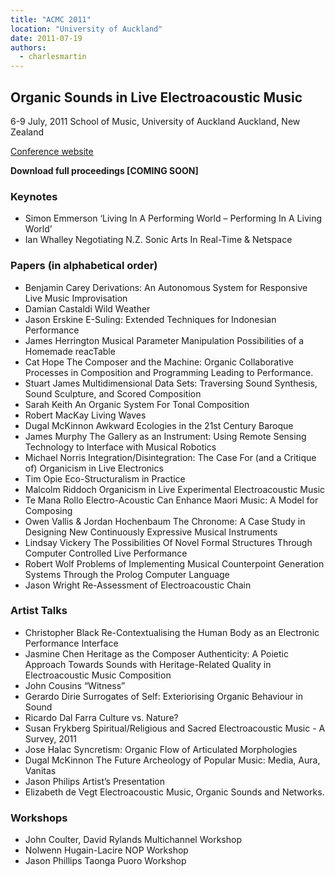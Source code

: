 ```yaml
---
title: "ACMC 2011"
location: "University of Auckland"
date: 2011-07-19
authors: 
  - charlesmartin
---
```


## **Organic Sounds in Live Electroacoustic Music**

6-9 July, 2011 School of Music, University of Auckland Auckland, New Zealand

[Conference website](http://conference.acma.asn.au/ACMC_11.html)

**Download full proceedings \[COMING SOON\]**

### **Keynotes**

- Simon Emmerson ‘Living In A Performing World – Performing In A Living World’
- Ian Whalley Negotiating N.Z. Sonic Arts In Real-Time & Netspace

### **Papers (in alphabetical order)**

- Benjamin Carey Derivations: An Autonomous System for Responsive Live Music Improvisation
- Damian Castaldi Wild Weather
- Jason Erskine E-Suling: Extended Techniques for Indonesian Performance
- James Herrington Musical Parameter Manipulation Possibilities of a Homemade reacTable
- Cat Hope The Composer and the Machine: Organic Collaborative Processes in Composition and Programming Leading to Performance.
- Stuart James Multidimensional Data Sets: Traversing Sound Synthesis, Sound Sculpture, and Scored Composition
- Sarah Keith An Organic System For Tonal Composition
- Robert MacKay Living Waves
- Dugal McKinnon Awkward Ecologies in the 21st Century Baroque
- James Murphy The Gallery as an Instrument: Using Remote Sensing Technology to Interface with Musical Robotics
- Michael Norris Integration/Disintegration: The Case For (and a Critique of) Organicism in Live Electronics
- Tim Opie Eco-Structuralism in Practice
- Malcolm Riddoch Organicism in Live Experimental Electroacoustic Music
- Te Mana Rollo Electro-Acoustic Can Enhance Maori Music: A Model for Composing
- Owen Vallis & Jordan Hochenbaum The Chronome: A Case Study in Designing New Continuously Expressive Musical Instruments
- Lindsay Vickery The Possibilities Of Novel Formal Structures Through Computer Controlled Live Performance
- Robert Wolf Problems of Implementing Musical Counterpoint Generation Systems Through the Prolog Computer Language
- Jason Wright Re-Assessment of Electroacoustic Chain

### **Artist Talks**

- Christopher Black Re-Contextualising the Human Body as an Electronic Performance Interface
- Jasmine Chen Heritage as the Composer Authenticity: A Poietic Approach Towards Sounds with Heritage-Related Quality in Electroacoustic Music Composition
- John Cousins “Witness”
- Gerardo Dirie Surrogates of Self: Exteriorising Organic Behaviour in Sound
- Ricardo Dal Farra Culture vs. Nature?
- Susan Frykberg Spiritual/Religious and Sacred Electroacoustic Music - A Survey, 2011
- Jose Halac Syncretism: Organic Flow of Articulated Morphologies
- Dugal McKinnon The Future Archeology of Popular Music: Media, Aura, Vanitas
- Jason Philips Artist’s Presentation
- Elizabeth de Vegt Electroacoustic Music, Organic Sounds and Networks.

### **Workshops**

- John Coulter, David Rylands Multichannel Workshop
- Nolwenn Hugain-Lacire NOP Workshop
- Jason Phillips Taonga Puoro Workshop
